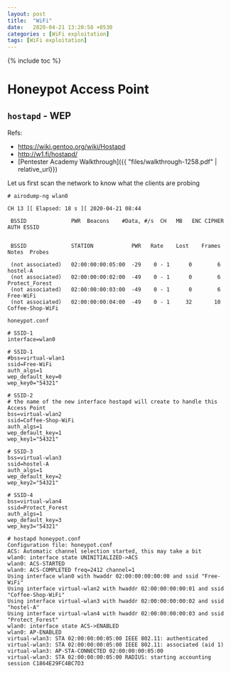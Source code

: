 ```yaml
---
layout: post
title:  "WiFi"
date:   2020-04-21 13:20:58 +0530
categories : [WiFi exploitation]
tags: [WiFi exploitation]
---
```


{% include toc %}

# Honeypot Access Point

## `hostapd` - WEP

Refs:
* <https://wiki.gentoo.org/wiki/Hostapd>
* <http://w1.fi/hostapd/>
* [Pentester Academy Walkthrough]({{ "files/walkthrough-1258.pdf" | relative_url}})

Let us first scan the network to know what the clients are probing

```
# airodump-ng wlan0

CH 13 ][ Elapsed: 18 s ][ 2020-04-21 08:44

 BSSID              PWR  Beacons    #Data, #/s  CH   MB   ENC CIPHER  AUTH ESSID


 BSSID              STATION            PWR   Rate    Lost    Frames  Notes  Probes

 (not associated)   02:00:00:00:05:00  -29    0 - 1      0        6         hostel-A
 (not associated)   02:00:00:00:02:00  -49    0 - 1      0        6         Protect_Forest
 (not associated)   02:00:00:00:03:00  -49    0 - 1      0        6         Free-WiFi
 (not associated)   02:00:00:00:04:00  -49    0 - 1     32       10         Coffee-Shop-WiFi
```

`honeypot.conf`
```console
# SSID-1
interface=wlan0

# SSID-1
#bss=virtual-wlan1
ssid=Free-WiFi
auth_algs=1
wep_default_key=0
wep_key0="54321"

# SSID-2
# the name of the new interface hostapd will create to handle this Access Point
bss=virtual-wlan2
ssid=Coffee-Shop-WiFi
auth_algs=1
wep_default_key=1
wep_key1="54321"

# SSID-3
bss=virtual-wlan3
ssid=hostel-A
auth_algs=1
wep_default_key=2
wep_key2="54321"

# SSID-4
bss=virtual-wlan4
ssid=Protect_Forest
auth_algs=1
wep_default_key=3
wep_key3="54321"
```

```console
# hostapd honeypot.conf
Configuration file: honeypot.conf
ACS: Automatic channel selection started, this may take a bit
wlan0: interface state UNINITIALIZED->ACS
wlan0: ACS-STARTED
wlan0: ACS-COMPLETED freq=2412 channel=1
Using interface wlan0 with hwaddr 02:00:00:00:00:00 and ssid "Free-WiFi"
Using interface virtual-wlan2 with hwaddr 02:00:00:00:00:01 and ssid "Coffee-Shop-WiFi"
Using interface virtual-wlan3 with hwaddr 02:00:00:00:00:02 and ssid "hostel-A"
Using interface virtual-wlan4 with hwaddr 02:00:00:00:00:03 and ssid "Protect_Forest"
wlan0: interface state ACS->ENABLED
wlan0: AP-ENABLED
virtual-wlan3: STA 02:00:00:00:05:00 IEEE 802.11: authenticated
virtual-wlan3: STA 02:00:00:00:05:00 IEEE 802.11: associated (aid 1)
virtual-wlan3: AP-STA-CONNECTED 02:00:00:00:05:00
virtual-wlan3: STA 02:00:00:00:05:00 RADIUS: starting accounting session C1864E29FC4BC7D3
```